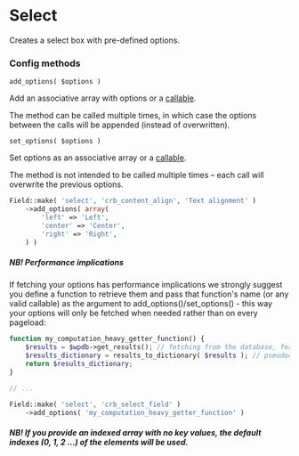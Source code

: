 # Select

Creates a select box with pre-defined options.

### Config methods

`add_options( $options )`

Add an associative array with options or a [callable](http://php.net/manual/en/language.types.callable.php). 

The method can be called multiple times, in which case the options between the calls will be appended (instead of overwritten).

`set_options( $options )`

Set options as an associative array or a [callable](http://php.net/manual/en/language.types.callable.php). 

The method is not intended to be called multiple times – each call will overwrite the previous options.

```php
Field::make( 'select', 'crb_content_align', 'Text alignment' )
    ->add_options( array(
        'left' => 'Left',
        'center' => 'Center',
        'right' => 'Right',
    ) )
```

##### NB! Performance implications

If fetching your options has performance implications we strongly suggest you define a function to retrieve them and pass that function's name (or any valid callable) as the argument to add_options()/set_options() - this way your options will only be fetched when needed rather than on every pageload:

```php
function my_computation_heavy_getter_function() {
	$results = $wpdb->get_results(); // fetching from the database, for example
	$results_dictionary = results_to_dictionary( $results ); // pseudocode for transforming database results to key=>value dictionary
	return $results_dictionary;
}

// ...

Field::make( 'select', 'crb_select_field' )
    ->add_options( 'my_computation_heavy_getter_function' )
```

##### NB! If you provide an indexed array with no key values, the default indexes **(0, 1, 2 …)** of the elements will be used.
